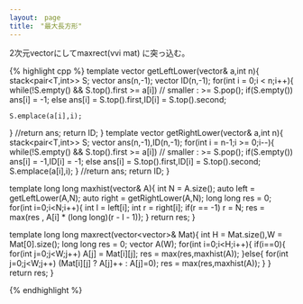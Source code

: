 ```yaml
---
layout:　page
title:　"最大長方形"
---
```


2次元vectorにしてmaxrect(vvi mat) に突っ込む。

{% highlight cpp %}
template<class T>
vector<int> getLeftLower(vector<T>& a,int n){
  stack<pair<T,int>> S;
  vector<int> ans(n,-1);
  vector<int> ID(n,-1);
  for(int i = 0;i < n;i++){
    while(!S.empty() && S.top().first >= a[i]) // smaller : >=
      S.pop();
    if(S.empty())
      ans[i] = -1;
    else
      ans[i] = S.top().first,ID[i] = S.top().second;
      
    S.emplace(a[i],i);
  }
  //return ans;
  return ID;
}
template<class T>
vector<int> getRightLower(vector<T>& a,int n){
  stack<pair<T,int>> S;
  vector<int> ans(n,-1),ID(n,-1);
  for(int i = n-1;i >= 0;i--){
    while(!S.empty() && S.top().first >= a[i]) // smaller : >=
      S.pop();
    if(S.empty())
      ans[i] = -1,ID[i] = -1;
    else
      ans[i] = S.top().first,ID[i] = S.top().second;
    S.emplace(a[i],i);
  }
  //return ans;
  return ID;
}

template<class T> long long maxhist(vector<T>& A){
  int N = A.size();
  auto left = getLeftLower(A,N);
  auto right = getRightLower(A,N);
  long long res = 0;
  for(int i=0;i<N;i++){
    int l = left[i];
    int r = right[i];
    if(r == -1) r = N;
    res = max(res , A[i] * (long long)(r - l - 1));
  }
  return res;
}

template<class T> long long maxrect(vector<vector<T>>& Mat){
  int H = Mat.size(),W = Mat[0].size();
  long long res = 0;
  vector<T> A(W);
  for(int i=0;i<H;i++){
    if(i==0){
      for(int j=0;j<W;j++) A[j] = Mat[i][j];
      res = max(res,maxhist(A));
    }else{
      for(int j=0;j<W;j++) (Mat[i][j] ? A[j]++ : A[j]=0);
      res = max(res,maxhist(A));
    }
  }
  return res;
}

{% endhighlight %}
